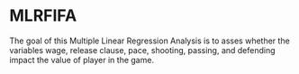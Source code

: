 # MLRFIFA
The goal of this Multiple Linear Regression Analysis is to asses whether the variables wage, release clause, pace, shooting, passing, and defending impact the value of player in the game. 
